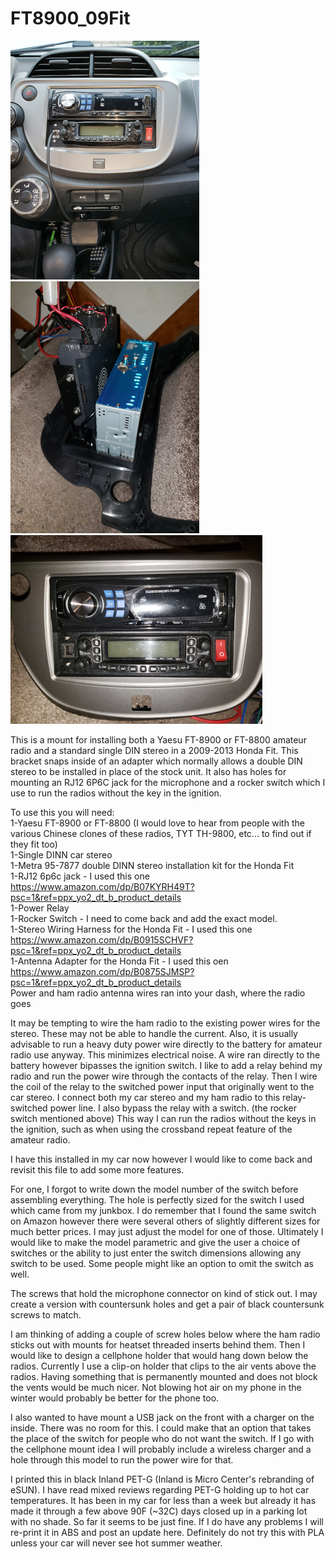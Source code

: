 # FT8900_09Fit

![Mounted in Car](mounted_inside.jpg) ![Back View](back.jpg) ![Mounted outside Car](mounted_outside.jpg)

This is a mount for installing both a Yaesu FT-8900 or FT-8800 amateur radio and a standard single DIN stereo in a 2009-2013 Honda Fit.
This bracket snaps inside of an adapter which normally allows a double DIN stereo to be installed in place of the stock unit.
It also has holes for mounting an RJ12 6P6C jack for the microphone and a rocker switch which I use to run the radios without the key in the ignition.  
  
To use this you will need:  
1-Yaesu FT-8900 or FT-8800 (I would love to hear from people with the various Chinese clones of these radios, TYT TH-9800, etc... to find out if they fit too)  
1-Single DINN car stereo  
1-Metra 95-7877 double DINN stereo installation kit for the Honda Fit  
1-RJ12 6p6c jack - I used this one https://www.amazon.com/dp/B07KYRH49T?psc=1&ref=ppx_yo2_dt_b_product_details  
1-Power Relay  
1-Rocker Switch - I need to come back and add the exact model.  
1-Stereo Wiring Harness for the Honda Fit - I used this one https://www.amazon.com/dp/B0915SCHVF?psc=1&ref=ppx_yo2_dt_b_product_details  
1-Antenna Adapter for the Honda Fit - I used this oen https://www.amazon.com/dp/B0875SJMSP?psc=1&ref=ppx_yo2_dt_b_product_details  
Power and ham radio antenna wires ran into your dash, where the radio goes  
  
It may be tempting to wire the ham radio to the existing power wires for the stereo. These may not be able to handle the current. Also, it is usually advisable to
run a heavy duty power wire directly to the battery for amateur radio use anyway. This minimizes electrical noise. A wire ran directly to the battery however
bipasses the ignition switch.  I like to add a relay behind my radio and run the power wire through the contacts of the relay. Then I wire the coil of the relay to
the switched power input that originally went to the car stereo.  I connect both my car stereo and my ham radio to this relay-switched power line. I also bypass the 
relay with a switch. (the rocker switch mentioned above) This way I can run the radios without the keys in the ignition, such as when using the crossband repeat
feature of the amateur radio.  
  
I have this installed in my car now however I would like to come back and revisit this file to add some more features.  
  
For one, I forgot to write down the model number of the switch before assembling everything. The hole is perfectly sized for the switch I used which came from my
junkbox.  I do remember that I found the same switch on Amazon however there were several others of slightly different sizes for much better prices. I may just
adjust the model for one of those. Ultimately I would like to make the model parametric and give the user a choice of switches or the ability to just enter the
switch dimensions allowing any switch to be used. Some people might like an option to omit the switch as well.  
  
The screws that hold the microphone connector on kind of stick out. I may create a version with countersunk holes and get a pair of black countersunk screws to match.  
  
I am thinking of adding a couple of screw holes below where the ham radio sticks out with mounts for heatset threaded inserts behind them. Then I would like to
design a cellphone holder that would hang down below the radios. Currently I use a clip-on holder that clips to the air vents above the radios. Having something that is permanently mounted and does not block the vents would be much nicer. Not blowing hot air on my phone in the winter would probably be better for the phone too.  
  
I also wanted to have mount a USB jack on the front with a charger on the inside. There was no room for this. I could make that an option that takes the place of the switch for people who do not want the switch. If I go with the cellphone mount idea I will probably include a wireless charger and a hole through this model to run the power wire for that.  
  
I printed this in black Inland PET-G (Inland is Micro Center's rebranding of eSUN). I have read mixed reviews regarding PET-G holding up to hot car temperatures. It has been in my car for less than a week but already it has made it through a few above 90F (~32C) days closed up in a parking lot with no shade. So far it seems to be just fine. If I do have any problems I will re-print it in ABS and post an update here.  Definitely do not try this with PLA unless your car will never see hot summer weather.  
